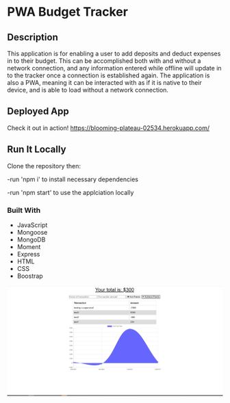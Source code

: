 # PWA Budget Tracker

## Description 
This application is for enabling a user to add deposits and deduct expenses in to their budget. This can be accomplished both with and without a network connection, and any information entered while offline will update in to the tracker once a connection is established again. The application is also a PWA, meaning it can be interacted with as if it is native to their device, and is able to load without a network connection. 

## Deployed App

Check it out in action! https://blooming-plateau-02534.herokuapp.com/

## Run It Locally

Clone the repository then:

-run 'npm i' to install necessary dependencies

-run 'npm start' to use the applciation locally

### Built With 

 * JavaScript
 * Mongoose
 * MongoDB
 * Moment
 * Express
 * HTML
 * CSS
 * Boostrap

![](public/images/Screenshot%20(30).png)
